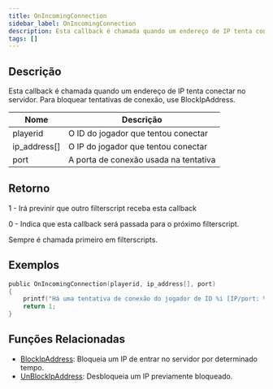 ```yaml
---
title: OnIncomingConnection
sidebar_label: OnIncomingConnection
description: Esta callback é chamada quando um endereço de IP tenta conectar no servidor.
tags: []
---
```


## Descrição

Esta callback é chamada quando um endereço de IP tenta conectar no servidor. Para bloquear tentativas de conexão, use BlockIpAddress.

| Nome         | Descrição                             |
| ------------ | ------------------------------------- |
| playerid     | O ID do jogador que tentou conectar   |
| ip_address[] | O IP do jogador que tentou conectar   |
| port         | A porta de conexão usada na tentativa |

## Retorno

1 - Irá previnir que outro filterscript receba esta callback

0 - Indica que esta callback será passada para o próximo filterscript.

Sempre é chamada primeiro em filterscripts.

## Exemplos

```c
public OnIncomingConnection(playerid, ip_address[], port)
{
    printf("Há uma tentativa de conexão do jogador de ID %i [IP/port: %s:%i]", playerid, ip_address, port);
    return 1;
}
```

## Funções Relacionadas

- [BlockIpAddress](../functions/BlockIpAddress): Bloqueia um IP de entrar no servidor por determinado tempo.
- [UnBlockIpAddress](../functions/UnBlockIpAddress): Desbloqueia um IP previamente bloqueado.

